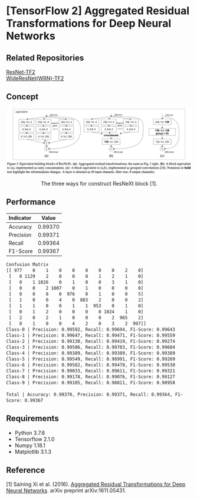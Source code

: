 [TensorFlow 2] Aggregated Residual Transformations for Deep Neural Networks
=====

## Related Repositories
<a href="https://github.com/YeongHyeon/ResNet-TF2">ResNet-TF2</a>  
<a href="https://github.com/YeongHyeon/WideResNet_WRN-TF2">WideResNet(WRN)-TF2</a>  

## Concept
<div align="center">
  <img src="./figures/resnext.png" width="800">  
  <p>The three ways for construct ResNeXt block [1].</p>
</div>

## Performance

|Indicator|Value|
|:---|:---:|
|Accuracy|0.99370|
|Precision|0.99371|
|Recall|0.99364|
|F1-Score|0.99367|

```
Confusion Matrix
[[ 977    0    1    0    0    0    0    0    2    0]
 [   0 1129    2    0    0    0    1    2    1    0]
 [   0    1 1026    0    1    0    0    3    1    0]
 [   0    0    2 1007    0    1    0    0    0    0]
 [   0    0    0    0  976    0    1    0    0    5]
 [   1    0    0    4    0  883    2    0    0    2]
 [   1    1    0    0    1    1  953    0    1    0]
 [   0    1    2    0    0    0    0 1024    1    0]
 [   2    0    2    1    0    0    0    2  965    2]
 [   0    1    0    0    4    2    0    3    2  997]]
Class-0 | Precision: 0.99592, Recall: 0.99694, F1-Score: 0.99643
Class-1 | Precision: 0.99647, Recall: 0.99471, F1-Score: 0.99559
Class-2 | Precision: 0.99130, Recall: 0.99419, F1-Score: 0.99274
Class-3 | Precision: 0.99506, Recall: 0.99703, F1-Score: 0.99604
Class-4 | Precision: 0.99389, Recall: 0.99389, F1-Score: 0.99389
Class-5 | Precision: 0.99549, Recall: 0.98991, F1-Score: 0.99269
Class-6 | Precision: 0.99582, Recall: 0.99478, F1-Score: 0.99530
Class-7 | Precision: 0.99033, Recall: 0.99611, F1-Score: 0.99321
Class-8 | Precision: 0.99178, Recall: 0.99076, F1-Score: 0.99127
Class-9 | Precision: 0.99105, Recall: 0.98811, F1-Score: 0.98958

Total | Accuracy: 0.99370, Precision: 0.99371, Recall: 0.99364, F1-Score: 0.99367
```

## Requirements
* Python 3.7.6  
* Tensorflow 2.1.0  
* Numpy 1.18.1  
* Matplotlib 3.1.3  

## Reference
[1] Saining Xi et al. (2016). <a href="https://arxiv.org/abs/1611.05431">Aggregated Residual Transformations for Deep Neural Networks</a>. arXiv preprint arXiv:1611.05431.
